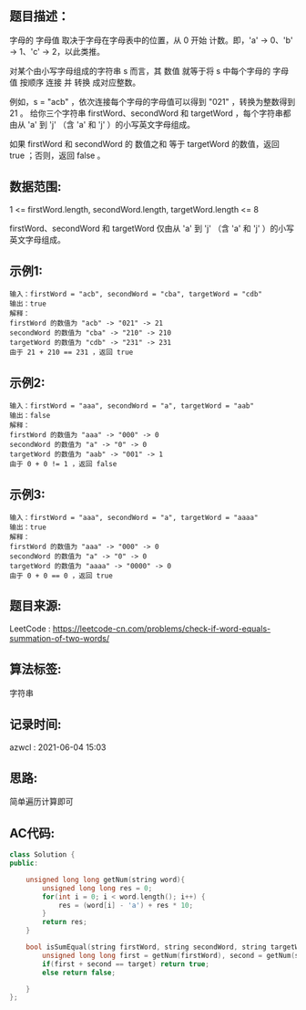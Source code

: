 ## 题目描述：
字母的 字母值 取决于字母在字母表中的位置，从 0 开始 计数。即，'a' -> 0、'b' -> 1、'c' -> 2，以此类推。  

对某个由小写字母组成的字符串 s 而言，其 数值 就等于将 s 中每个字母的 字母值 按顺序 连接 并 转换 成对应整数。  

例如，s = "acb" ，依次连接每个字母的字母值可以得到 "021" ，转换为整数得到 21 。
给你三个字符串 firstWord、secondWord 和 targetWord ，每个字符串都由从 'a' 到 'j' （含 'a' 和 'j' ）的小写英文字母组成。  

如果 firstWord 和 secondWord 的 数值之和 等于 targetWord 的数值，返回 true ；否则，返回 false 。

## 数据范围:
1 <= firstWord.length, secondWord.length, targetWord.length <= 8  

firstWord、secondWord 和 targetWord 仅由从 'a' 到 'j' （含 'a' 和 'j' ）的小写英文字母组成。

## 示例1:
```
输入：firstWord = "acb", secondWord = "cba", targetWord = "cdb"
输出：true
解释：
firstWord 的数值为 "acb" -> "021" -> 21
secondWord 的数值为 "cba" -> "210" -> 210
targetWord 的数值为 "cdb" -> "231" -> 231
由于 21 + 210 == 231 ，返回 true
```

## 示例2:
```
输入：firstWord = "aaa", secondWord = "a", targetWord = "aab"
输出：false
解释：
firstWord 的数值为 "aaa" -> "000" -> 0
secondWord 的数值为 "a" -> "0" -> 0
targetWord 的数值为 "aab" -> "001" -> 1
由于 0 + 0 != 1 ，返回 false
```

## 示例3:
```
输入：firstWord = "aaa", secondWord = "a", targetWord = "aaaa"
输出：true
解释：
firstWord 的数值为 "aaa" -> "000" -> 0
secondWord 的数值为 "a" -> "0" -> 0
targetWord 的数值为 "aaaa" -> "0000" -> 0
由于 0 + 0 == 0 ，返回 true
```

## 题目来源:
LeetCode : https://leetcode-cn.com/problems/check-if-word-equals-summation-of-two-words/
## 算法标签:
字符串

## 记录时间:
azwcl : 2021-06-04 15:03

## 思路:
简单遍历计算即可

## AC代码:
```cpp
class Solution {
public:

    unsigned long long getNum(string word){
        unsigned long long res = 0;
        for(int i = 0; i < word.length(); i++) {
            res = (word[i] - 'a') + res * 10;
        }
        return res;
    }

    bool isSumEqual(string firstWord, string secondWord, string targetWord) {
        unsigned long long first = getNum(firstWord), second = getNum(secondWord), target = getNum(targetWord);
        if(first + second == target) return true;
        else return false;

    }
};
```
